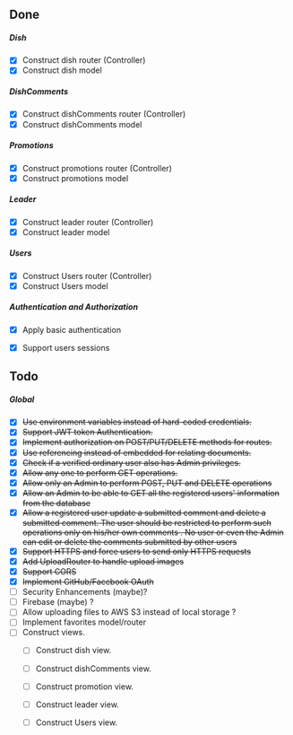 
## Done

##### Dish

- [x] Construct dish router (Controller)
- [x] Construct dish model

##### DishComments

- [x] Construct dishComments router (Controller)
- [x] Construct dishComments model

##### Promotions

- [x] Construct promotions router (Controller)
- [x] Construct promotions model

##### Leader

- [x] Construct leader router (Controller)
- [x] Construct leader model

##### Users
- [x] Construct Users router (Controller)
- [x] Construct Users model

##### Authentication and Authorization

- [x] Apply basic authentication
- [x] Support users sessions


## Todo

##### Global
- [x]  ~~Use environment variables instead of hard-coded credentials.~~	
- [x]  ~~Support JWT token Authentication.~~
- [x]  ~~Implement authorization on POST/PUT/DELETE methods for routes.~~
- [x]  ~~Use referencing instead of embedded for relating documents.~~
- [x]  ~~Check if a verified ordinary user also has Admin privileges.~~
- [x]  ~~Allow any one to perform GET operations.~~
- [x]  ~~Allow only an Admin to perform POST, PUT and DELETE operations~~
- [x]  ~~Allow an Admin to be able to GET all the registered users' information from the database~~
- [x]  ~~Allow a registered user update a submitted comment and delete a submitted comment. The user should be restricted to perform such operations only on his/her own comments . No user or even the Admin can edit or delete the comments submitted by other users~~
- [x] ~~Support HTTPS and force users to send only HTTPS requests~~
- [x] ~~Add UploadRouter to handle upload images~~
- [x] ~~Support CORS~~
- [x] ~~Implement GitHub/Facebook OAuth~~
- [ ]   Security Enhancements (maybe)?
- [ ]   Firebase (maybe) ?
- [ ]   Allow uploading files to AWS S3 instead of local storage ?
- [ ]   Implement favorites model/router
- [ ] Construct views.
    - [ ] Construct dish view.
    - [ ] Construct dishComments view.
    - [ ] Construct promotion view.
    - [ ] Construct leader view.
    - [ ] Construct Users view.





